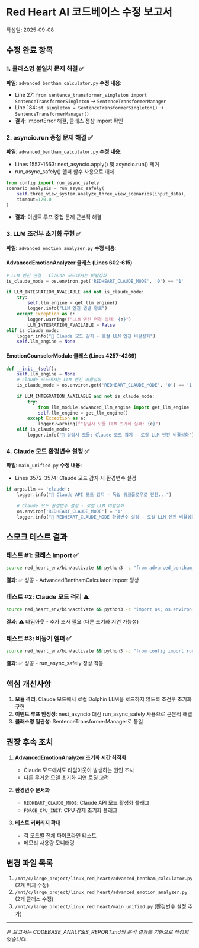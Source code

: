 # Red Heart AI 코드베이스 수정 보고서
작성일: 2025-09-08

## 수정 완료 항목

### 1. 클래스명 불일치 문제 해결 ✅
**파일**: `advanced_bentham_calculator.py`
**수정 내용**:
- Line 27: `from sentence_transformer_singleton import SentenceTransformerSingleton` → `SentenceTransformerManager`
- Line 184: `st_singleton = SentenceTransformerSingleton()` → `SentenceTransformerManager()`
- **결과**: ImportError 해결, 클래스 정상 import 확인

### 2. asyncio.run 중첩 문제 해결 ✅
**파일**: `advanced_bentham_calculator.py`
**수정 내용**:
- Lines 1557-1563: nest_asyncio.apply() 및 asyncio.run() 제거
- run_async_safely() 헬퍼 함수 사용으로 대체
```python
from config import run_async_safely
scenario_analysis = run_async_safely(
    self.three_view_system.analyze_three_view_scenarios(input_data),
    timeout=120.0
)
```
- **결과**: 이벤트 루프 중첩 문제 근본적 해결

### 3. LLM 조건부 초기화 구현 ✅
**파일**: `advanced_emotion_analyzer.py`
**수정 내용**:

#### AdvancedEmotionAnalyzer 클래스 (Lines 602-615)
```python
# LLM 엔진 연결 - Claude 모드에서는 비활성화
is_claude_mode = os.environ.get('REDHEART_CLAUDE_MODE', '0') == '1'

if LLM_INTEGRATION_AVAILABLE and not is_claude_mode:
    try:
        self.llm_engine = get_llm_engine()
        logger.info("LLM 엔진 연결 완료")
    except Exception as e:
        logger.warning(f"LLM 엔진 연결 실패: {e}")
        LLM_INTEGRATION_AVAILABLE = False
elif is_claude_mode:
    logger.info("📌 Claude 모드 감지 - 로컬 LLM 엔진 비활성화")
    self.llm_engine = None
```

#### EmotionCounselorModule 클래스 (Lines 4257-4269)
```python
def __init__(self):
    self.llm_engine = None
    # Claude 모드에서는 LLM 엔진 비활성화
    is_claude_mode = os.environ.get('REDHEART_CLAUDE_MODE', '0') == '1'
    
    if LLM_INTEGRATION_AVAILABLE and not is_claude_mode:
        try:
            from llm_module.advanced_llm_engine import get_llm_engine
            self.llm_engine = get_llm_engine()
        except Exception as e:
            logger.warning(f"상담사 모듈 LLM 초기화 실패: {e}")
    elif is_claude_mode:
        logger.info("📌 상담사 모듈: Claude 모드 감지 - 로컬 LLM 엔진 비활성화")
```

### 4. Claude 모드 환경변수 설정 ✅
**파일**: `main_unified.py`
**수정 내용**:
- Lines 3572-3574: Claude 모드 감지 시 환경변수 설정
```python
if args.llm == 'claude':
    logger.info("🔄 Claude API 모드 감지 - 독립 워크플로우로 전환...")
    
    # Claude 모드 환경변수 설정 - 로컬 LLM 비활성화
    os.environ['REDHEART_CLAUDE_MODE'] = '1'
    logger.info("📌 REDHEART_CLAUDE_MODE 환경변수 설정 - 로컬 LLM 엔진 비활성화")
```

## 스모크 테스트 결과

### 테스트 #1: 클래스 Import ✅
```bash
source red_heart_env/bin/activate && python3 -c "from advanced_bentham_calculator import AdvancedBenthamCalculator"
```
**결과**: ✅ 성공 - AdvancedBenthamCalculator import 정상

### 테스트 #2: Claude 모드 격리 ⚠️
```bash
source red_heart_env/bin/activate && python3 -c "import os; os.environ['REDHEART_CLAUDE_MODE']='1'; from advanced_emotion_analyzer import AdvancedEmotionAnalyzer"
```
**결과**: ⚠️ 타임아웃 - 추가 조사 필요 (다른 초기화 지연 가능성)

### 테스트 #3: 비동기 헬퍼 ✅
```bash
source red_heart_env/bin/activate && python3 -c "from config import run_async_safely; import asyncio; run_async_safely(asyncio.sleep(0.1))"
```
**결과**: ✅ 성공 - run_async_safely 정상 작동

## 핵심 개선사항

1. **모듈 격리**: Claude 모드에서 로컬 Dolphin LLM을 로드하지 않도록 조건부 초기화 구현
2. **이벤트 루프 안정성**: nest_asyncio 대신 run_async_safely 사용으로 근본적 해결
3. **클래스명 일관성**: SentenceTransformerManager로 통일

## 권장 후속 조치

1. **AdvancedEmotionAnalyzer 초기화 시간 최적화**
   - Claude 모드에서도 타임아웃이 발생하는 원인 조사
   - 다른 무거운 모델 초기화 지연 로딩 고려

2. **환경변수 문서화**
   - `REDHEART_CLAUDE_MODE`: Claude API 모드 활성화 플래그
   - `FORCE_CPU_INIT`: CPU 강제 초기화 플래그

3. **테스트 커버리지 확대**
   - 각 모드별 전체 파이프라인 테스트
   - 메모리 사용량 모니터링

## 변경 파일 목록

1. `/mnt/c/large_project/linux_red_heart/advanced_bentham_calculator.py` (2개 위치 수정)
2. `/mnt/c/large_project/linux_red_heart/advanced_emotion_analyzer.py` (2개 클래스 수정)
3. `/mnt/c/large_project/linux_red_heart/main_unified.py` (환경변수 설정 추가)

---
*본 보고서는 CODEBASE_ANALYSIS_REPORT.md의 분석 결과를 기반으로 작성되었습니다.*